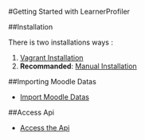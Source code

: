 #Getting Started with LearnerProfiler

##Installation

There is two installations ways :

1. [Vagrant Installation](installation_vagrant.md)
2.  __Recommanded__: [Manual Installation](installation_manually.md)

##Importing Moodle Datas

- [Import Moodle Datas](import_moodle.md)

##Access Api

- [Access the Api](api_access.md)